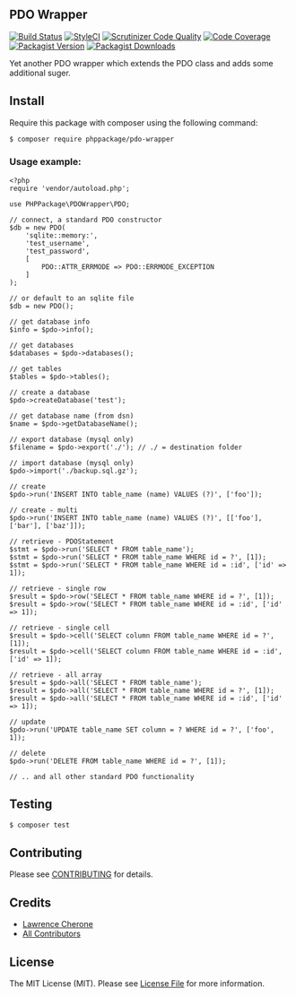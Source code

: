 ## PDO Wrapper

[![Build Status](https://travis-ci.org/phppackage/pdo-wrapper.svg?branch=master)](https://travis-ci.org/phppackage/pdo-wrapper)
[![StyleCI](https://styleci.io/repos/REPO_ID_CHANGE_THIS/shield?branch=master)](https://styleci.io/repos/REPO_ID_CHANGE_THIS)
[![Scrutinizer Code Quality](https://scrutinizer-ci.com/g/phppackage/pdo-wrapper/badges/quality-score.png?b=master)](https://scrutinizer-ci.com/g/phppackage/pdo-wrapper/?branch=master)
[![Code Coverage](https://scrutinizer-ci.com/g/phppackage/pdo-wrapper/badges/coverage.png?b=master)](https://scrutinizer-ci.com/g/phppackage/pdo-wrapper/code-structure/master/code-coverage)
[![Packagist Version](https://img.shields.io/packagist/v/phppackage/pdo-wrapper.svg?style=flat-square)](https://github.com/phppackage/pdo-wrapper/releases)
[![Packagist Downloads](https://img.shields.io/packagist/dt/phppackage/pdo-wrapper.svg?style=flat-square)](https://packagist.org/packages/phppackage/pdo-wrapper)

Yet another PDO wrapper which extends the PDO class and adds some additional suger.

## Install

Require this package with composer using the following command:

``` bash
$ composer require phppackage/pdo-wrapper
```

### Usage example:

    <?php
    require 'vendor/autoload.php';
    
    use PHPPackage\PDOWrapper\PDO;

    // connect, a standard PDO constructor
    $db = new PDO(
        'sqlite::memory:',
        'test_username',
        'test_password', 
        [
            PDO::ATTR_ERRMODE => PDO::ERRMODE_EXCEPTION
        ]
    );
    
    // or default to an sqlite file
    $db = new PDO();
    
    // get database info
    $info = $pdo->info();
    
    // get databases
    $databases = $pdo->databases();
    
    // get tables
    $tables = $pdo->tables();
    
    // create a database
    $pdo->createDatabase('test');
    
    // get database name (from dsn)
    $name = $pdo->getDatabaseName();
    
    // export database (mysql only)
    $filename = $pdo->export('./'); // ./ = destination folder
    
    // import database (mysql only)
    $pdo->import('./backup.sql.gz');
    
    // create
    $pdo->run('INSERT INTO table_name (name) VALUES (?)', ['foo']);
    
    // create - multi
    $pdo->run('INSERT INTO table_name (name) VALUES (?)', [['foo'], ['bar'], ['baz']]);

    // retrieve - PDOStatement
    $stmt = $pdo->run('SELECT * FROM table_name');
    $stmt = $pdo->run('SELECT * FROM table_name WHERE id = ?', [1]);
    $stmt = $pdo->run('SELECT * FROM table_name WHERE id = :id', ['id' => 1]);

    // retrieve - single row
    $result = $pdo->row('SELECT * FROM table_name WHERE id = ?', [1]);
    $result = $pdo->row('SELECT * FROM table_name WHERE id = :id', ['id' => 1]);
    
    // retrieve - single cell
    $result = $pdo->cell('SELECT column FROM table_name WHERE id = ?', [1]);
    $result = $pdo->cell('SELECT column FROM table_name WHERE id = :id', ['id' => 1]);
    
    // retrieve - all array
    $result = $pdo->all('SELECT * FROM table_name');
    $result = $pdo->all('SELECT * FROM table_name WHERE id = ?', [1]);
    $result = $pdo->all('SELECT * FROM table_name WHERE id = :id', ['id' => 1]);
    
    // update
    $pdo->run('UPDATE table_name SET column = ? WHERE id = ?', ['foo', 1]);
    
    // delete
    $pdo->run('DELETE FROM table_name WHERE id = ?', [1]);
    
    // .. and all other standard PDO functionality

## Testing

``` bash
$ composer test
```

## Contributing

Please see [CONTRIBUTING](CONTRIBUTING.md) for details.


## Credits

 - [Lawrence Cherone](http://github.com/lcherone)
 - [All Contributors](../../contributors)

## License

The MIT License (MIT). Please see [License File](LICENSE) for more information.

